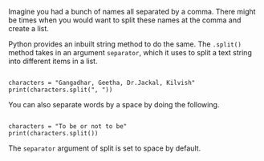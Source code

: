 Imagine you had a bunch of names all separated by a comma. There might be times when you would want to split these names at the comma and create a list.

Python provides an inbuilt string method to do the same. The `.split() `method takes in an argument `separator`, which it uses to split a text string into different items in a list.

<codeblock language="python" type="lesson">
<code>
characters = "Gangadhar, Geetha, Dr.Jackal, Kilvish"
print(characters.split(", "))
</code>
</codeblock>

You can also separate words by  a space by doing the following.

<codeblock language="python" type="lesson">
<code>
characters = "To be or not to be"
print(characters.split())
</code>
</codeblock>

The `separator` argument of split is set to space by default.